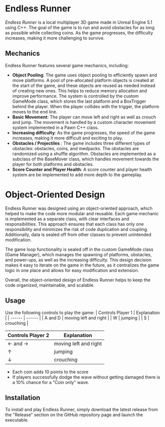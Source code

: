 # **Endless Runner**
_Endless Runner_ is a local multiplayer 3D game made in Unreal Engine 5.1 using C++. The goal of the game is to run and avoid obstacles for as long as possible while collecting coins. As the game progresses, the difficulty increases, making it more challenging to survive.

## Mechanics
Endless Runner features several game mechanics, including:

- **Object Pooling**: The game uses object pooling to efficiently spawn and move platforms. A pool of pre-allocated platform objects is created at the start of the game, and these objects are reused as needed instead of creating new ones. This helps to reduce memory allocation and improve performance. The system is controlled by the custom GameMode class, which stores the last platform and a BoxTrigger behind the player. When the player collides with the trigger, the platform moves to the end line.
- **Basic Movement**: The player can move left and right as well as crouch and jump. The movement is handled by a custom character movement system implemented in a Pawn C++ class.
- **Increasing difficulty**: As the game progresses, the speed of the game increases, making it more difficult and exciting to play.
- **Obstacles / Projectiles** : The game includes three different types of obstacles: obstacles, coins, and medpacks. The obstacles are randomized using a shuffle algorithm. Obstacles are implemented as a subclass of the BaseMover class, which handles movement towards the player for both platforms and obstacles. 
- **Score Counter and Player Health**: A score counter and player health system are be implemented to add more depth to the gameplay.

# Object-Oriented Design
  Endless Runner was designed using an object-oriented approach, which helped to make the code more modular and reusable. Each game mechanic is implemented as a separate class, with clear interfaces and responsibilities. This approach ensures that each class has only one responsibility and minimizes the risk of code duplication and coupling. Additionally, data is sealed off from other classes to prevent unintended modification.
 
  The game loop functionality is sealed off in the custom GameMode class (Game Manager), which manages the spawning of platforms, obstacles, and power-ups, as well as the increasing difficulty. This design decision makes it easy to iterate on the game in the future, as it centralizes the game logic in one place and allows for easy modification and extension.

 Overall, the object-oriented design of Endless Runner helps to keep the code organized, maintainable, and scalable.


## Usage
Use the following controls to play the game:
| Controls Player 1 | Explanation |
| ------ | ------ |
| A and D |  moving left and right | 
| W |  jumping | 
| S |  crouching | 

| Controls Player 2 | Explanation |
| ------ | ------ |
| ← and → |  moving left and right | 
| ↑ |  jumping | 
| ↓ |  crouching | 

- Each coin adds 10 points to the score
- If players successfully dodge the wave without getting damaged there is a 10% chance for a "Coin only" wave.

## Installation
To install and play Endless Runner, simply download the latest release from the "Release" section on the GitHub repository page and launch the executable.
